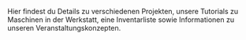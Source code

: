 Hier findest du Details zu verschiedenen Projekten, unsere Tutorials zu
Maschinen in der Werkstatt, eine Inventarliste sowie Informationen zu
unseren Veranstaltungskonzepten.